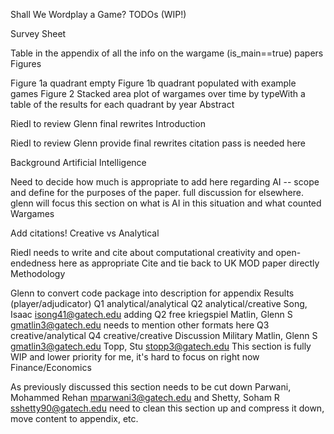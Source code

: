 
Shall We Wordplay a Game? TODOs (WIP!)

Survey Sheet

Table in the appendix of all the info on the wargame (is_main==true) papers
Figures

Figure 1a quadrant empty
Figure 1b quadrant populated with example games
Figure 2 Stacked area plot of wargames over time by typeWith a table of the results for each quadrant by year
Abstract

Riedl to review
Glenn final rewrites
Introduction

Riedl to review
Glenn provide final rewrites
citation pass is needed here

Background
Artificial Intelligence

Need to decide how much is appropriate to add here regarding AI -- scope and define for the purposes of the paper. full discussion for elsewhere.
glenn will focus this section on what is AI in this situation and what counted
Wargames

Add citations!
Creative vs Analytical

Riedl needs to write and cite about computational creativity and open-endedness here as appropriate 
Cite and tie back to UK MOD paper directly
Methodology

Glenn to convert code package into description for appendix
Results (player/adjudicator)
Q1 analytical/analytical
Q2 analytical/creative
Song, Isaac <isong41@gatech.edu> adding Q2 free kriegspiel
Matlin, Glenn S <gmatlin3@gatech.edu> needs to mention other formats here
Q3 creative/analytical
Q4 creative/creative
Discussion
Military Matlin, Glenn S <gmatlin3@gatech.edu> Topp, Stu <stopp3@gatech.edu>
This section is fully WIP and lower priority for me, it's hard to focus on right now
Finance/Economics

As previously discussed this section needs to be cut down Parwani, Mohammed Rehan <mparwani3@gatech.edu> and Shetty, Soham R <sshetty90@gatech.edu> need to clean this section up and compress it down, move content to appendix, etc.

